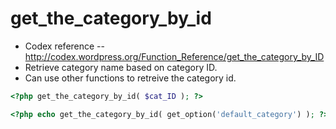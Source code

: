 # get_the_category_by_id
- Codex reference -- http://codex.wordpress.org/Function_Reference/get_the_category_by_ID
- Retrieve category name based on category ID.
- Can use other functions to retreive the category id.

```php
<?php get_the_category_by_id( $cat_ID ); ?>
```

```php
<?php echo get_the_category_by_id( get_option('default_category') ); ?>
```